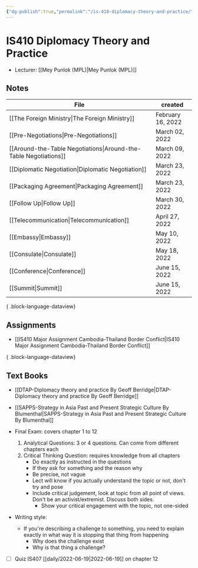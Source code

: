 ```yaml
---
{"dg-publish":true,"permalink":"/is-410-diplomacy-theory-and-practice/"}
---
```


# IS410 Diplomacy Theory and Practice
- Lecturer: [[Mey Punlok (MPL)\|Mey Punlok (MPL)]]
## Notes
| File                                                                | created           |
| ------------------------------------------------------------------- | ----------------- |
| [[The Foreign Ministry\|The Foreign Ministry]]                   | February 16, 2022 |
| [[Pre-Negotiations\|Pre-Negotiations]]                           | March 02, 2022    |
| [[Around-the-Table Negotiations\|Around-the-Table Negotiations]] | March 09, 2022    |
| [[Diplomatic Negotiation\|Diplomatic Negotiation]]               | March 23, 2022    |
| [[Packaging Agreement\|Packaging Agreement]]                     | March 23, 2022    |
| [[Follow Up\|Follow Up]]                                         | March 30, 2022    |
| [[Telecommunication\|Telecommunication]]                         | April 27, 2022    |
| [[Embassy\|Embassy]]                                             | May 10, 2022      |
| [[Consulate\|Consulate]]                                         | May 18, 2022      |
| [[Conference\|Conference]]                                       | June 15, 2022     |
| [[Summit\|Summit]]                                               | June 15, 2022     |

{ .block-language-dataview}
## Assignments
- [[IS410 Major Assignment Cambodia-Thailand Border Conflict\|IS410 Major Assignment Cambodia-Thailand Border Conflict]]

{ .block-language-dataview}
## Text Books
- [[DTAP-Diplomacy theory and practice By Geoff Berridge\|DTAP-Diplomacy theory and practice By Geoff Berridge]]
- [[SAPPS-Strategy in Asia Past and Present Strategic Culture By Blumenthal\|SAPPS-Strategy in Asia Past and Present Strategic Culture By Blumenthal]]

- Final Exam: covers chapter 1 to 12
	1. Analytical Questions: 3 or 4 questions. Can come from different chapters each
	2. Critical Thinking Question: requires knowledge from all chapters
		- Do exactly as instructed in the questions
		- If they ask for something and the reason why
		- Be precise, not vague
		- Lect will know if you actually understand the topic or not, don't try and pose
		- Include critical judgement, look at topic from all point of views. Don't be an activist/extremist. Discuss both sides.
			- Show your critical engagement with the topic, not one-sided
- Writing style: 
	- If you're describing a challenge to something, you need to explain exactly in what way it is stopping that thing from happening
		- Why does the challenge exist
		- Why is that thing a challenge?

- [ ] Quiz IS407 [[daily/2022-06-19\|2022-06-19]] on chapter 12